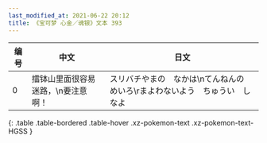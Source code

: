 ```yaml
---
last_modified_at: 2021-06-22 20:12
title: 《宝可梦 心金／魂银》文本 393
---
```

| 编号 | 中文 | 日文 |
| ---- | ---- | ---- |
| 0 | 擂钵山里面很容易迷路，\n要注意啊！ | スリバチやまの　なかは\nてんねんの　めいろ\rまよわないよう　ちゅうい　しなよ |
{: .table .table-bordered .table-hover .xz-pokemon-text .xz-pokemon-text-HGSS }